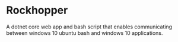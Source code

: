 # Rockhopper
A dotnet core web app and bash script that enables communicating between windows 10 ubuntu bash and windows 10 applications.
